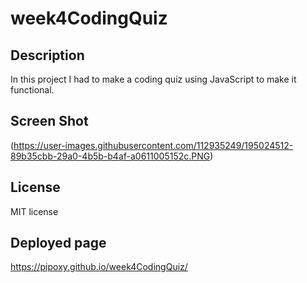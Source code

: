 # week4CodingQuiz

## Description

In this project I had to make a coding quiz using JavaScript to make it functional.

## Screen Shot

(https://user-images.githubusercontent.com/112935249/195024512-89b35cbb-29a0-4b5b-b4af-a0611005152c.PNG)

## License

MIT license

## Deployed page

https://pipoxy.github.io/week4CodingQuiz/

